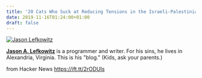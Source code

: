 ```yaml
---
title: '20 Cats Who Suck at Reducing Tensions in the Israeli-Palestinian Conflict'
date: 2019-11-16T01:24:00+01:00
draft: false
---
```


[![Jason Lefkowitz](https://jasonlefkowitz.net/wp-content/themes/jwm2015/images/jason-lefkowitz-500px.jpg)](https://jasonlefkowitz.net/)

**[Jason A. Lefkowitz](https://jasonlefkowitz.net/about/)** is a programmer and writer. For his sins, he lives in Alexandria, Virginia. This is his "blog." (Kids, ask your parents.)

  
  
from Hacker News https://ift.tt/2rODUIs